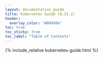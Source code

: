 ```yaml
---
layout: documentation_guide
title: Kubernetes Guide (0.31.2)
header:
  overlay_color: "#00499e"
toc: true
toc_sticky: true
toc_label: "Table of Contents"
---
```

{% include_relative kubernetes-guide.html %}

